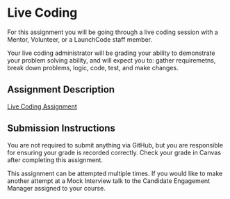 # Live Coding
For this assignment you will be going through a live coding session with a Mentor, Volunteer, or a LaunchCode staff member.

Your live coding administrator will be grading your ability to demonstrate your problem solving ability, and will expect you to: gather requiremetns, break down problems, logic, code, test, and make changes.

## Assignment Description
[Live Coding Assignment](https:/education.launchcode.org/liftoff-OLD/assignments/live-coding/)

## Submission Instructions
You are not required to submit anything via GitHub, but you are responsible for ensuring your grade is recorded correctly. Check your grade in Canvas after completing this assignment.

This assignment can be attempted multiple times. If you would like to make another attempt at a Mock Interview talk to the Candidate Engagement Manager assigned to your course.